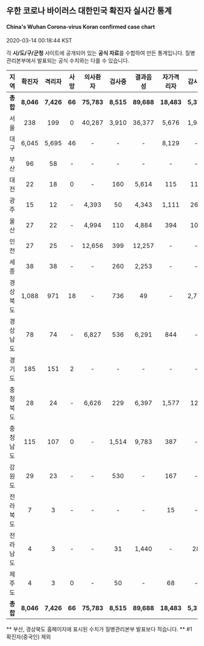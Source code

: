 
## 우한 코로나 바이러스 대한민국 확진자 실시간 통계
#### China's Wuhan Corona-virus Koran confirmed case chart
2020-03-14 00:18:44 KST

각 **시/도/구/군청** 사이트에 공개되어 있는 **공식 자료**를 수합하여 만든 통계입니다.
질병관리본부에서 발표되는 공식 수치와는 다를 수 있습니다.


|  지역  | 확진자 |  격리자  |  사망  |  의사환자  |  검사중  |  결과음성  |  자가격리자  |  감시중  |  감시해제  |  퇴원  |
|:------:|:------:|:--------:|:--------:|:----------:|:--------:|:----------------:|:------------:|:--------:|:----------:|:--:|
|**총합**|**8,046**|**7,426**|**66**|**75,783**|**8,515**|**89,688**|**18,483**|**5,378**|**13,439**|**554**|
|서울|238|199|0|40,287|3,910|36,377|5,676|1,988|3,688|39|
|대구|6,045|5,695|46|-|-|-|8,129|-|-|304|
|부산|96|58|-|-|-|-|-|-|-|38|
|대전|22|18|0|-|160|5,614|115|115|346|4|
|광주|15|12|-|4,393|50|4,343|1,111|264|847|3|
|울산|27|22|-|4,994|110|4,884|394|109|285|5|
|인천|27|25|-|12,656|399|12,257|-|-|-|2|
|세종|38|38|-|-|260|2,253|-|-|-|-|
|경상북도|1,088|971|18|-|736|49|-|2,753|6,631|99|
|경상남도|78|74|-|6,827|536|6,291|844|-|-|4|
|경기도|185|151|2|-|-|-|-|-|-|32|
|충청북도|28|24|-|6,626|229|6,397|1,577|121|1,456|4|
|충청남도|115|107|0|-|1,514|9,783|387|-|-|8|
|강원도|29|23|-|-|530|-|167|-|-|6|
|전라북도|7|3|-|-|-|-|15|-|-|4|
|전라남도|4|3|-|-|31|1,440|-|28|186|1|
|제주도|4|3|0|-|50|-|68|-|-|1|
|**총합**|**8,046**|**7,426**|**66**|**75,783**|**8,515**|**89,688**|**18,483**|**5,378**|**13,439**|**554**|


** 부산, 경상북도 홈페이지에 표시된 수치가 질병관리본부 발표보다 적습니다. **
#1 확진자(중국인) 제외

